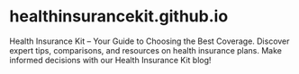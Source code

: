# healthinsurancekit.github.io
Health Insurance Kit – Your Guide to Choosing the Best Coverage. Discover expert tips, comparisons, and resources on health insurance plans. Make informed decisions with our Health Insurance Kit blog!
